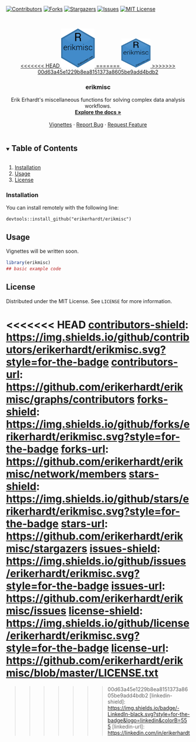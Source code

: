 <!-- PROJECT SHIELDS -->
<!--
*** I'm using markdown "reference style" links for readability.
*** Reference links are enclosed in brackets [ ] instead of parentheses ( ).
*** See the bottom of this document for the declaration of the reference variables
*** for contributors-url, forks-url, etc. This is an optional, concise syntax you may use.
*** https://www.markdownguide.org/basic-syntax/#reference-style-links
-->
[![Contributors][contributors-shield]][contributors-url]
[![Forks][forks-shield]][forks-url]
[![Stargazers][stars-shield]][stars-url]
[![Issues][issues-shield]][issues-url]
[![MIT License][license-shield]][license-url]



<!-- PROJECT LOGO -->
<br />
<p align="center">
  <a href="https://github.com/erikerhardt/erikmisc">
<<<<<<< HEAD
    <img src="images/erikmisc.png" alt="Logo" width="92" height="107">
=======
    <img src="images/erikmisc.png" alt="Logo" width="80" height="80">
>>>>>>> 00d63a45e1229b8ea8151373a8605be9add4bdb2
  </a>

  <h3 align="center">erikmisc</h3>

  <p align="center">
    Erik Erhardt's miscellaneous functions for solving complex data analysis workflows.
    <br />
    <a href="https://github.com/erikerhardt/erikmisc"><strong>Explore the docs »</strong></a>
    <br />
    <br />
    <a href="https://github.com/erikerhardt/erikmisc">Vignettes</a>
    ·
    <a href="https://github.com/erikerhardt/erikmisc/issues">Report Bug</a>
    ·
    <a href="https://github.com/erikerhardt/erikmisc/issues">Request Feature</a>
  </p>
</p>



<!-- TABLE OF CONTENTS -->
<details open="open">
  <summary><h2 style="display: inline-block">Table of Contents</h2></summary>
  <ol>
    <li><a href="#installation">Installation</a></li>
    <li><a href="#usage">Usage</a></li>
    <li><a href="#license">License</a></li>
  </ol>
</details>



### Installation

You can install remotely with the following line:
```
devtools::install_github("erikerhardt/erikmisc")
```



<!-- USAGE EXAMPLES -->
## Usage

Vignettes will be written soon.

``` r
library(erikmisc)
## basic example code
```




<!-- LICENSE -->
## License

Distributed under the MIT License. See `LICENSE` for more information.



<!-- MARKDOWN LINKS & IMAGES -->
<!-- https://www.markdownguide.org/basic-syntax/#reference-style-links -->
<<<<<<< HEAD
[contributors-shield]: https://img.shields.io/github/contributors/erikerhardt/erikmisc.svg?style=for-the-badge
[contributors-url]: https://github.com/erikerhardt/erikmisc/graphs/contributors
[forks-shield]: https://img.shields.io/github/forks/erikerhardt/erikmisc.svg?style=for-the-badge
[forks-url]: https://github.com/erikerhardt/erikmisc/network/members
[stars-shield]: https://img.shields.io/github/stars/erikerhardt/erikmisc.svg?style=for-the-badge
[stars-url]: https://github.com/erikerhardt/erikmisc/stargazers
[issues-shield]: https://img.shields.io/github/issues/erikerhardt/erikmisc.svg?style=for-the-badge
[issues-url]: https://github.com/erikerhardt/erikmisc/issues
[license-shield]: https://img.shields.io/github/license/erikerhardt/erikmisc.svg?style=for-the-badge
[license-url]: https://github.com/erikerhardt/erikmisc/blob/master/LICENSE.txt
=======
[contributors-shield]: https://img.shields.io/github/contributors/erikerhardt/repo.svg?style=for-the-badge
[contributors-url]: https://github.com/erikerhardt/repo/graphs/contributors
[forks-shield]: https://img.shields.io/github/forks/erikerhardt/repo.svg?style=for-the-badge
[forks-url]: https://github.com/erikerhardt/repo/network/members
[stars-shield]: https://img.shields.io/github/stars/erikerhardt/repo.svg?style=for-the-badge
[stars-url]: https://github.com/erikerhardt/repo/stargazers
[issues-shield]: https://img.shields.io/github/issues/erikerhardt/repo.svg?style=for-the-badge
[issues-url]: https://github.com/erikerhardt/repo/issues
[license-shield]: https://img.shields.io/github/license/erikerhardt/repo.svg?style=for-the-badge
[license-url]: https://github.com/erikerhardt/repo/blob/master/LICENSE.txt
>>>>>>> 00d63a45e1229b8ea8151373a8605be9add4bdb2
[linkedin-shield]: https://img.shields.io/badge/-LinkedIn-black.svg?style=for-the-badge&logo=linkedin&colorB=555
[linkedin-url]: https://linkedin.com/in/erikerhardt
